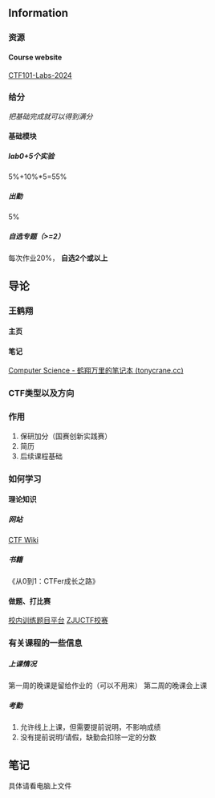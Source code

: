 

## Information

### 资源

#### Course website

[CTF101-Labs-2024](https://courses.zjusec.com)

### 给分

*把基础完成就可以得到满分*

#### 基础模块

##### lab0+5个实验

5%+10%*5=55%

##### 出勤

5%

##### 自选专题（>=2）

每次作业20%，
**自选2个或以上**

## 导论

### 王鹤翔

#### 主页

#### 笔记

[Computer Science - 鹤翔万里的笔记本 (tonycrane.cc)](https://note.tonycrane.cc/cs/)

### CTF类型以及方向

### 作用

1. 保研加分（国赛创新实践赛）
2. 简历
3. 后续课程基础

### 如何学习

#### 理论知识

##### 网站

[CTF Wiki](https://ctf-wiki.org/)

##### 书籍

《从0到1：CTFer成长之路》

#### 做题、打比赛

[校内训练题目平台](https://zjusec.com/)
[ZJUCTF校赛](https://ctf.zjusec.com/)

### 有关课程的一些信息

##### 上课情况

第一周的晚课是留给作业的（可以不用来）
第二周的晚课会上课

##### 考勤

1. 允许线上上课，但需要提前说明，不影响成绩
2. 没有提前说明/请假，缺勤会扣除一定的分数


## 笔记
具体请看电脑上文件










